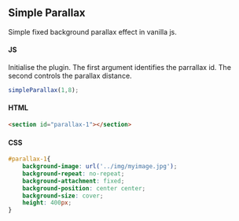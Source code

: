 ## Simple Parallax

Simple fixed background parallax effect in vanilla js.

####  JS

Initialise the plugin. The first argument identifies the parrallax id. The second controls the parallax distance.

```js
simpleParallax(1,8);
```

#### HTML

```html
<section id="parallax-1"></section>
```

#### CSS

```css
#parallax-1{
    background-image: url('../img/myimage.jpg');
    background-repeat: no-repeat;
    background-attachment: fixed;
    background-position: center center;
    background-size: cover;
    height: 400px;
}
```
